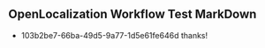 ## OpenLocalization Workflow Test MarkDown
* 103b2be7-66ba-49d5-9a77-1d5e61fe646d thanks!

<!--HONumber=Jul16_HO4-->


